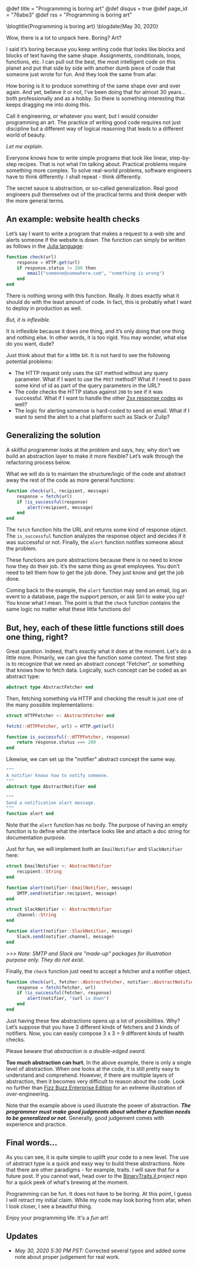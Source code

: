 @def title = "Programming is boring art"
@def disqus = true
@def page_id = "76abe3"
@def rss = "Programming is boring art"

\blogtitle{Programming is boring art}
\blogdate{May 30, 2020}


Wow, there is a lot to unpack here.  Boring?  Art?

I said it’s boring because you keep writing code that looks like blocks and blocks of text having the same shape.  Assignments, conditionals, loops, functions, etc.  I can pull out the best, the most intelligent code on this planet and put that side by side with another dumb piece of code that someone just wrote for fun.  And they look the same from afar.  

How boring is it to produce something of the same shape over and over again.  And yet, believe it or not, I’ve been doing that for almost 30 years… both professionally and as a hobby.  So there is something interesting that keeps dragging me into doing this.

Call it engineering, or whatever you want, but I would consider programming an art. The practice of writing good code requires not just discipline but a different way of logical reasoning that leads to a different world of beauty.

_Let me explain._

Everyone knows how to write simple programs that look like linear, step-by-step recipes. That is not what I’m talking about. Practical problems require something more complex. To solve real-world problems, software engineers have to think differently.  I shall repeat - think differently.

The secret sauce is abstraction, or so-called generalization. Real good engineers pull themselves out of the practical terms and think deeper with the more general terms.

## An example: website health checks

Let’s say I want to write a program that makes a request to a web site and alerts someone if the website is down.  The function can simply be written as follows in the [Julia language](https://julialang.org/):

```julia
function check(url)
    response = HTTP.get(url)
    if response.status != 200 then
        email("someone@somewhere.com", "something is wrong")
    end
end
```

There is nothing wrong with this function.  Really.  It does exactly what it should do with the least amount of code.  In fact, this is probably what I want to deploy in production as well.

_But, it is inflexible._

It is inflexible because it does one thing, and it’s only doing that one thing and nothing else.  In other words, it is too rigid.  You may wonder, what else do you want, dude?  

Just think about that for a little bit.  It is not hard to see the following potential problems:
* The HTTP request only uses the `GET` method without any query parameter.  What if I want to use the `POST` method?  What if I need to pass some kind of id as part of the query parameters in the URL?
* The code checks the HTTP status against `200` to see if it was successful. What if I want to handle the other [2xx response codes](https://en.wikipedia.org/wiki/List_of_HTTP_status_codes#2xx_Success) as well?
* The logic for alerting somenoe is hard-coded to send an email.  What if I want to send the alert to a chat platform such as Slack or Zulip?

## Generalizing the solution

A skillful programmer looks at the problem and says, hey, why don't we build an abstraction layer to make it more flexible? Let’s walk through the refactoring process below.

What we will do is to maintain the structure/logic of the code and abstract away the rest of the code as more general functions:

```julia
function check(url, recipient, message)
    response = fetch(url)
    if !is_successful(response)
        alert(recipient, message)
    end
end
```

The `fetch` function hits the URL and returns some kind of response object.  The `is_successful` function analyzes the response object and decides if it was successful or not.  Finally, the `alert` function notifies someone about the problem.  

These functions are pure abstractions because there is no need to know how they do their job.  It’s the same thing as great employees.  You don’t need to tell them how to get the job done.  They just know and get the job done.

Coming back to the example, the `alert` function may send an email, log an event to a database, page the support person, or ask Siri to wake you up!   You know what I mean. The point is that the `check` function contains the same logic no matter what these little functions do!

## But, hey, each of these little functions still does one thing, right?

Great question.  Indeed, that’s exactly what it does at the moment.  Let's do a little more.  Primarily, we can give the function some context.  The first step is to recognize that we need an abstract concept "Fetcher", or something that knows how to fetch data. Logically, such concept can be coded as an abstract type: 

```julia
abstract type AbstractFetcher end
```

Then, fetching something via HTTP and checking the result is just one of the many possible implementations:

```julia
struct HTTPFetcher <: AbstractFetcher end

fetch(::HTTPFetcher, url) = HTTP.get(url)

function is_successful(::HTTPFetcher, response) 
    return response.status === 200
end
```

Likewise, we can set up the "notifier" abstract concept the same way.  

```julia
"""
A notifier knows how to notify someone.
"""
abstract type AbstractNotifier end

"""
Send a notification alert message.
"""
function alert end
```

Note that the `alert` function has no body.  The purpose of having an empty function 
is to define what the interface looks like and attach a doc string for documentation purpose.

Just for fun, we will implement both an `EmailNotifier` and `SlackNotifier` here:

```julia
struct EmailNotifier <: AbstractNotifier 
    recipient::String
end

function alert(notifier::EmailNotifier, message)
    SMTP.send(notifier.recipient, message)
end

struct SlackNotifier <: AbstractNotifier 
    channel::String
end

function alert(notifier::SlackNotifier, message)
    Slack.send(notifier.channel, message)
end
```

_>>> Note: SMTP and Slack are "made-up" packages for illustration purpose only.
They do not exist._

Finally, the `check` function just need to accept a fetcher and a notifier
object.

```julia
function check(url, fetcher::AbstractFetcher, notifier::AbstractNotifier)
    response = fetch(fetcher, url)
    if !is_successful(fetcher, response)
        alert(notifier, "$url is down")
    end
end
```

Just having these few abstractions opens up a lot of possibilities.  Why?  Let’s suppose that you have 3 different kinds of fetchers and 3 kinds of notifiers.  Now, you can easily compose 3 x 3 = 9 different kinds of health checks.
 
Please beware that _abstraction is a double-edged sword._

**Too much abstraction can hurt.**  In the above example, there is only a single level of abstraction.  When one looks at the code, it is still pretty easy to understand and comprehend.  However, if there are multiple layers of abstraction, then it becomes very difficult to reason about the code.  Look no further than [Fizz Buzz Enterprise Edition](https://github.com/EnterpriseQualityCoding/FizzBuzzEnterpriseEdition) for an extreme illustration of over-engineering.

Note that the example above is used illustrate the power of abstraction. **_The programmer must make good judgments about whether a function needs to be generalized or not._**  Generally, good judgement comes with experience and practice.

## Final words…

As you can see, it is quite simple to uplift your code to a new level. The use of abstract type is a quick and easy way to build these abstractions.  Note that there are other paradigms - for example, traits.  I will save that for a future post.  If you cannot wait, head over to the [BinaryTraits.jl ](https://github.com/tk3369/BinaryTraits.jl) project repo for a quick peek of what's brewing at the moment.

Programming can be fun.  It does not have to be boring.  At this point, I guess I will retract my initial claim.  While my code may look boring from afar, when I look closer, I see a beautiful thing.

Enjoy your programming life.  It's a *fun* art!

## Updates

- *May 30, 2020 5:30 PM PST:*  Corrected several typos and added some note about proper judgement for real work.
